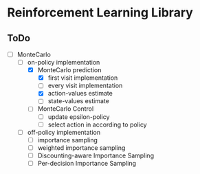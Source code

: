 # Reinforcement Learning Library

## ToDo

- [ ] MonteCarlo
    - [ ] on-policy implementation
        - [x] MonteCarlo prediction
            - [x] first visit implementation 
            - [ ] every visit implementation
            - [x] action-values estimate
            - [ ] state-values estimate
        - [ ] MonteCarlo Control
            - [ ] update epsilon-policy
            - [ ] select action in according to policy
    
    - [ ] off-policy implementation
        - [ ] importance sampling
        - [ ] weighted importance sampling
        - [ ] Discounting-aware Importance Sampling
        - [ ] Per-decision Importance Sampling